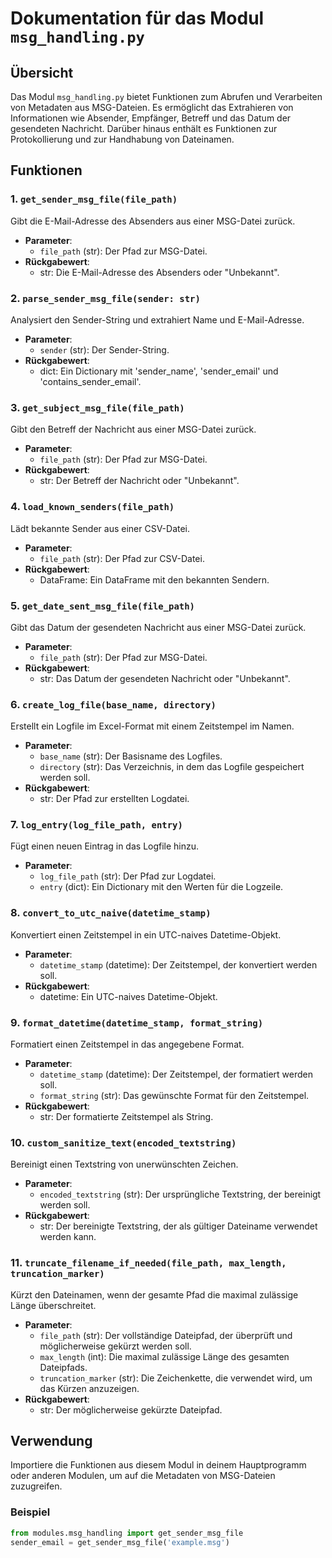 # Dokumentation für das Modul `msg_handling.py`

## Übersicht

Das Modul `msg_handling.py` bietet Funktionen zum Abrufen und Verarbeiten von Metadaten aus MSG-Dateien. Es ermöglicht das Extrahieren von Informationen wie Absender, Empfänger, Betreff und das Datum der gesendeten Nachricht. Darüber hinaus enthält es Funktionen zur Protokollierung und zur Handhabung von Dateinamen.

## Funktionen

### 1. `get_sender_msg_file(file_path)`
Gibt die E-Mail-Adresse des Absenders aus einer MSG-Datei zurück.

- **Parameter**: 
  - `file_path` (str): Der Pfad zur MSG-Datei.
- **Rückgabewert**: 
  - str: Die E-Mail-Adresse des Absenders oder "Unbekannt".

### 2. `parse_sender_msg_file(sender: str)`
Analysiert den Sender-String und extrahiert Name und E-Mail-Adresse.

- **Parameter**: 
  - `sender` (str): Der Sender-String.
- **Rückgabewert**: 
  - dict: Ein Dictionary mit 'sender_name', 'sender_email' und 'contains_sender_email'.

### 3. `get_subject_msg_file(file_path)`
Gibt den Betreff der Nachricht aus einer MSG-Datei zurück.

- **Parameter**: 
  - `file_path` (str): Der Pfad zur MSG-Datei.
- **Rückgabewert**: 
  - str: Der Betreff der Nachricht oder "Unbekannt".

### 4. `load_known_senders(file_path)`
Lädt bekannte Sender aus einer CSV-Datei.

- **Parameter**: 
  - `file_path` (str): Der Pfad zur CSV-Datei.
- **Rückgabewert**: 
  - DataFrame: Ein DataFrame mit den bekannten Sendern.

### 5. `get_date_sent_msg_file(file_path)`
Gibt das Datum der gesendeten Nachricht aus einer MSG-Datei zurück.

- **Parameter**: 
  - `file_path` (str): Der Pfad zur MSG-Datei.
- **Rückgabewert**: 
  - str: Das Datum der gesendeten Nachricht oder "Unbekannt".

### 6. `create_log_file(base_name, directory)`
Erstellt ein Logfile im Excel-Format mit einem Zeitstempel im Namen.

- **Parameter**: 
  - `base_name` (str): Der Basisname des Logfiles.
  - `directory` (str): Das Verzeichnis, in dem das Logfile gespeichert werden soll.
- **Rückgabewert**: 
  - str: Der Pfad zur erstellten Logdatei.

### 7. `log_entry(log_file_path, entry)`
Fügt einen neuen Eintrag in das Logfile hinzu.

- **Parameter**: 
  - `log_file_path` (str): Der Pfad zur Logdatei.
  - `entry` (dict): Ein Dictionary mit den Werten für die Logzeile.

### 8. `convert_to_utc_naive(datetime_stamp)`
Konvertiert einen Zeitstempel in ein UTC-naives Datetime-Objekt.

- **Parameter**: 
  - `datetime_stamp` (datetime): Der Zeitstempel, der konvertiert werden soll.
- **Rückgabewert**: 
  - datetime: Ein UTC-naives Datetime-Objekt.

### 9. `format_datetime(datetime_stamp, format_string)`
Formatiert einen Zeitstempel in das angegebene Format.

- **Parameter**: 
  - `datetime_stamp` (datetime): Der Zeitstempel, der formatiert werden soll.
  - `format_string` (str): Das gewünschte Format für den Zeitstempel.
- **Rückgabewert**: 
  - str: Der formatierte Zeitstempel als String.

### 10. `custom_sanitize_text(encoded_textstring)`
Bereinigt einen Textstring von unerwünschten Zeichen.

- **Parameter**: 
  - `encoded_textstring` (str): Der ursprüngliche Textstring, der bereinigt werden soll.
- **Rückgabewert**: 
  - str: Der bereinigte Textstring, der als gültiger Dateiname verwendet werden kann.

### 11. `truncate_filename_if_needed(file_path, max_length, truncation_marker)`
Kürzt den Dateinamen, wenn der gesamte Pfad die maximal zulässige Länge überschreitet.

- **Parameter**: 
  - `file_path` (str): Der vollständige Dateipfad, der überprüft und möglicherweise gekürzt werden soll.
  - `max_length` (int): Die maximal zulässige Länge des gesamten Dateipfads.
  - `truncation_marker` (str): Die Zeichenkette, die verwendet wird, um das Kürzen anzuzeigen.
- **Rückgabewert**: 
  - str: Der möglicherweise gekürzte Dateipfad.

## Verwendung

Importiere die Funktionen aus diesem Modul in deinem Hauptprogramm oder anderen Modulen, um auf die Metadaten von MSG-Dateien zuzugreifen.

### Beispiel

```python
from modules.msg_handling import get_sender_msg_file
sender_email = get_sender_msg_file('example.msg')
